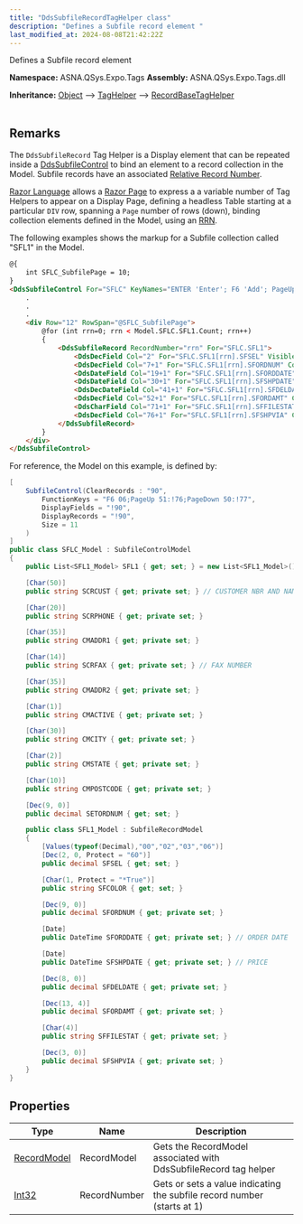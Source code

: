 ```yaml
---
title: "DdsSubfileRecordTagHelper class"
description: "Defines a Subfile record element "
last_modified_at: 2024-08-08T21:42:22Z
---
```


Defines a Subfile record element

**Namespace:** ASNA.QSys.Expo.Tags
**Assembly:** ASNA.QSys.Expo.Tags.dll

**Inheritance:** [Object](https://docs.microsoft.com/en-us/dotnet/api/system.object) --> [TagHelper](https://learn.microsoft.com/en-us/dotnet/api/microsoft.aspnetcore.razor.taghelpers.taghelper?view=aspnetcore-8.0) --> [RecordBaseTagHelper](/reference/expo/qsys-expo-tags/record-base-tag-helper.html)
<br>
<br>

## Remarks

The `DdsSubfileRecord` Tag Helper is a Display element that can be repeated inside a [DdsSubfileControl](/reference/expo/qsys-expo-tags/dds-subfile-control-tag-helper.html) to bind an element to a record collection in the Model. Subfile records have an associated [Relative Record Number](https://www.ibm.com/support/pages/ibm-rpg400-example-relative-record-number-file-processing).

[Razor Language](https://docs.microsoft.com/en-us/aspnet/core/mvc/views/razor) allows a [Razor Page](https://docs.microsoft.com/en-us/aspnet/core/razor-pages) to express a a variable number of Tag Helpers to appear on a Display Page, defining a headless Table starting at a particular `DIV` row, spanning a `Page` number of rows (down), binding collection elements defined in the Model, using an [RRN](https://www.ibm.com/support/pages/ibm-rpg400-example-relative-record-number-file-processing). 

The following examples shows the markup for a Subfile collection called "SFL1" in the Model.

```html
@{
    int SFLC_SubfilePage = 10;
}
<DdsSubfileControl For="SFLC" KeyNames="ENTER 'Enter'; F6 'Add'; PageUp; PageDown;" SubfilePage="@SFLC_SubfilePage" CueCurrentRecord=true ClickSetsCurrentRecord=true>
    .
    .
    .
    <div Row="12" RowSpan="@SFLC_SubfilePage">
        @for (int rrn=0; rrn < Model.SFLC.SFL1.Count; rrn++)
        {
            <DdsSubfileRecord RecordNumber="rrn" For="SFLC.SFL1">
                <DdsDecField Col="2" For="SFLC.SFL1[rrn].SFSEL" VisibleCondition="!( 60 )" VirtualRowCol="@row,2" EditCode="Z" ValuesText="'0','2','3','6'" tabIndex=1 />
                <DdsDecField Col="7+1" For="SFLC.SFL1[rrn].SFORDNUM" Color="Green : !61 , DarkBlue : 61"  EditCode="Z" />
                <DdsDateField Col="19+1" For="SFLC.SFL1[rrn].SFORDDATE"  Color="Green : !61 , DarkBlue : 61"  Comment="ORDER DATE" />
                <DdsDateField Col="30+1" For="SFLC.SFL1[rrn].SFSHPDATE"  Color="Green : !61 , DarkBlue : 61"  Comment="PRICE" />
                <DdsDecDateField Col="41+1" For="SFLC.SFL1[rrn].SFDELDATE" DateFormat="ISO" DateSeparator="-" SuppressLeadingZeroes=true Color="Green : !61 , DarkBlue : 61"  />
                <DdsDecField Col="52+1" For="SFLC.SFL1[rrn].SFORDAMT" Color="Green : !61 , DarkBlue : 61"  EditCode="A" />
                <DdsCharField Col="71+1" For="SFLC.SFL1[rrn].SFFILESTAT" Upper=true Color="Green : !61 , DarkBlue : 61"  />
                <DdsDecField Col="76+1" For="SFLC.SFL1[rrn].SFSHPVIA" Color="Green : !61 , DarkBlue : 61"  EditCode="Z" />
            </DdsSubfileRecord>
        }
    </div>
</DdsSubfileControl>
```

For reference, the Model on this example, is defined by:

```cs
[
    SubfileControl(ClearRecords : "90",
        FunctionKeys = "F6 06;PageUp 51:!76;PageDown 50:!77",
        DisplayFields = "!90",
        DisplayRecords = "!90",
        Size = 11
    )
]
public class SFLC_Model : SubfileControlModel
{
    public List<SFL1_Model> SFL1 { get; set; } = new List<SFL1_Model>();

    [Char(50)]
    public string SCRCUST { get; private set; } // CUSTOMER NBR AND NAME

    [Char(20)]
    public string SCRPHONE { get; private set; }

    [Char(35)]
    public string CMADDR1 { get; private set; }

    [Char(14)]
    public string SCRFAX { get; private set; } // FAX NUMBER

    [Char(35)]
    public string CMADDR2 { get; private set; }

    [Char(1)]
    public string CMACTIVE { get; private set; }

    [Char(30)]
    public string CMCITY { get; private set; }

    [Char(2)]
    public string CMSTATE { get; private set; }

    [Char(10)]
    public string CMPOSTCODE { get; private set; }

    [Dec(9, 0)]
    public decimal SETORDNUM { get; set; }

    public class SFL1_Model : SubfileRecordModel
    {
        [Values(typeof(Decimal),"00","02","03","06")]
        [Dec(2, 0, Protect = "60")]
        public decimal SFSEL { get; set; }

        [Char(1, Protect = "*True")]
        public string SFCOLOR { get; set; }

        [Dec(9, 0)]
        public decimal SFORDNUM { get; private set; }

        [Date]
        public DateTime SFORDDATE { get; private set; } // ORDER DATE

        [Date]
        public DateTime SFSHPDATE { get; private set; } // PRICE

        [Dec(8, 0)]
        public decimal SFDELDATE { get; private set; }

        [Dec(13, 4)]
        public decimal SFORDAMT { get; private set; }

        [Char(4)]
        public string SFFILESTAT { get; private set; }

        [Dec(3, 0)]
        public decimal SFSHPVIA { get; private set; }
    }
}
```

## Properties

| Type | Name | Description
| --- | --- | --- 
| [RecordModel](/reference/expo/qsys-expo-model/record-model.html) | RecordModel | Gets the RecordModel associated with DdsSubfileRecord tag helper |
| [Int32](https://learn.microsoft.com/en-us/dotnet/csharp/language-reference/builtin-types/integral-numeric-types) | RecordNumber | Gets or sets a value indicating the subfile record number (starts at 1) |
